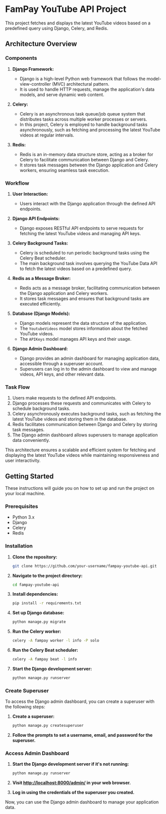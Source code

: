 # FamPay YouTube API Project

This project fetches and displays the latest YouTube videos based on a predefined query using Django, Celery, and Redis.

## Architecture Overview

### Components

1. **Django Framework:**
   - Django is a high-level Python web framework that follows the model-view-controller (MVC) architectural pattern.
   - It is used to handle HTTP requests, manage the application's data models, and serve dynamic web content.

2. **Celery:**
   - Celery is an asynchronous task queue/job queue system that distributes tasks across multiple worker processes or servers.
   - In this project, Celery is employed to handle background tasks asynchronously, such as fetching and processing the latest YouTube videos at regular intervals.

3. **Redis:**
   - Redis is an in-memory data structure store, acting as a broker for Celery to facilitate communication between Django and Celery.
   - It stores task messages between the Django application and Celery workers, ensuring seamless task execution.

### Workflow

1. **User Interaction:**
   - Users interact with the Django application through the defined API endpoints.

2. **Django API Endpoints:**
   - Django exposes RESTful API endpoints to serve requests for fetching the latest YouTube videos and managing API keys.

3. **Celery Background Tasks:**
   - Celery is scheduled to run periodic background tasks using the Celery Beat scheduler.
   - The main background task involves querying the YouTube Data API to fetch the latest videos based on a predefined query.

4. **Redis as a Message Broker:**
   - Redis acts as a message broker, facilitating communication between the Django application and Celery workers.
   - It stores task messages and ensures that background tasks are executed efficiently.

5. **Database (Django Models):**
   - Django models represent the data structure of the application.
   - The `YoutubeVideos` model stores information about the fetched YouTube videos.
   - The `APIKeys` model manages API keys and their usage.

6. **Django Admin Dashboard:**
   - Django provides an admin dashboard for managing application data, accessible through a superuser account.
   - Superusers can log in to the admin dashboard to view and manage videos, API keys, and other relevant data.

### Task Flow

1. Users make requests to the defined API endpoints.
2. Django processes these requests and communicates with Celery to schedule background tasks.
3. Celery asynchronously executes background tasks, such as fetching the latest YouTube videos and storing them in the database.
4. Redis facilitates communication between Django and Celery by storing task messages.
5. The Django admin dashboard allows superusers to manage application data conveniently.

This architecture ensures a scalable and efficient system for fetching and displaying the latest YouTube videos while maintaining responsiveness and user interactivity.

## Getting Started

These instructions will guide you on how to set up and run the project on your local machine.

### Prerequisites

- Python 3.x
- Django
- Celery
- Redis

### Installation

1. **Clone the repository:**

    ```bash
    git clone https://github.com/your-username/fampay-youtube-api.git
    ```

2. **Navigate to the project directory:**

    ```bash
    cd fampay-youtube-api
    ```

3. **Install dependencies:**

    ```bash
    pip install -r requirements.txt
    ```

4. **Set up Django database:**

    ```bash
    python manage.py migrate
    ```

5. **Run the Celery worker:**

    ```bash
    celery -A fampay worker -l info -P solo
    ```

6. **Run the Celery Beat scheduler:**

    ```bash
    celery -A fampay beat -l info
    ```

7. **Start the Django development server:**

    ```bash
    python manage.py runserver
    ```

### Create Superuser

To access the Django admin dashboard, you can create a superuser with the following steps:

1. **Create a superuser:**

    ```bash
    python manage.py createsuperuser
    ```

2. **Follow the prompts to set a username, email, and password for the superuser.**

### Access Admin Dashboard

1. **Start the Django development server if it's not running:**

    ```bash
    python manage.py runserver
    ```

2. **Visit [http://localhost:8000/admin/](http://localhost:8000/admin/) in your web browser.**

3. **Log in using the credentials of the superuser you created.**

Now, you can use the Django admin dashboard to manage your application data.
